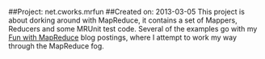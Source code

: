 ##Project: net.cworks.mrfun
##Created on: 2013-03-05
This project is about dorking around with MapReduce, it contains a set of Mappers, Reducers and some MRUnit test code.  Several of the examples go with my [Fun with MapReduce](http://www.corbettworks.net/blog/categories/funwithmapreduce/) blog postings, where I attempt to work my way through the MapReduce fog.

